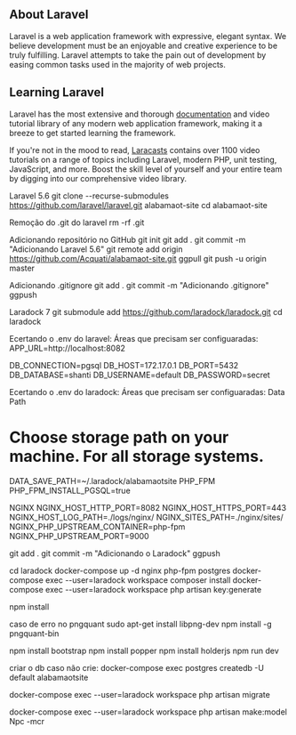 ## About Laravel

Laravel is a web application framework with expressive, elegant syntax. We believe development must be an enjoyable and creative experience to be truly fulfilling. Laravel attempts to take the pain out of development by easing common tasks used in the majority of web projects.

## Learning Laravel

Laravel has the most extensive and thorough [documentation](https://laravel.com/docs) and video tutorial library of any modern web application framework, making it a breeze to get started learning the framework.

If you're not in the mood to read, [Laracasts](https://laracasts.com) contains over 1100 video tutorials on a range of topics including Laravel, modern PHP, unit testing, JavaScript, and more. Boost the skill level of yourself and your entire team by digging into our comprehensive video library.

Laravel 5.6
git clone --recurse-submodules https://github.com/laravel/laravel.git alabamaot-site
cd alabamaot-site

Remoção do .git do laravel
rm -rf .git

Adicionando repositório no GitHub
git init
git add .
git commit -m "Adicionando Laravel 5.6"
git remote add origin https://github.com/Acquati/alabamaot-site.git
ggpull
git push -u origin master

Adicionando .gitignore
git add .
git commit -m "Adicionando .gitignore"
ggpush

Laradock 7
git submodule add https://github.com/laradock/laradock.git
cd laradock

Ecertando o .env do laravel:
Áreas que precisam ser configuaradas:
APP_URL=http://localhost:8082

DB_CONNECTION=pgsql
DB_HOST=172.17.0.1
DB_PORT=5432
DB_DATABASE=shanti
DB_USERNAME=default
DB_PASSWORD=secret

Ecertando o .env do laradock:
Áreas que precisam ser configuaradas:
Data Path
# Choose storage path on your machine. For all storage systems.
DATA_SAVE_PATH=~/.laradock/alabamaotsite
PHP_FPM
PHP_FPM_INSTALL_PGSQL=true


NGINX
NGINX_HOST_HTTP_PORT=8082
NGINX_HOST_HTTPS_PORT=443
NGINX_HOST_LOG_PATH=./logs/nginx/
NGINX_SITES_PATH=./nginx/sites/
NGINX_PHP_UPSTREAM_CONTAINER=php-fpm
NGINX_PHP_UPSTREAM_PORT=9000


git add .
git commit -m "Adicionando o Laradock"
ggpush

cd laradock
docker-compose up -d nginx php-fpm postgres
docker-compose exec --user=laradock workspace composer install
docker-compose exec --user=laradock workspace php artisan key:generate

npm install

caso de erro no pngquant
sudo apt-get install libpng-dev
npm install -g pngquant-bin

npm install bootstrap
npm install popper
npm install holderjs
npm run dev

criar o db caso não crie:
docker-compose exec postgres createdb -U default alabamaotsite

docker-compose exec --user=laradock workspace php artisan migrate

docker-compose exec --user=laradock workspace php artisan make:model Npc -mcr


